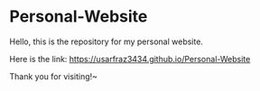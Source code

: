 # Personal-Website
Hello, this is the repository for my personal website.

Here is the link: https://usarfraz3434.github.io/Personal-Website

Thank you for visiting!~

